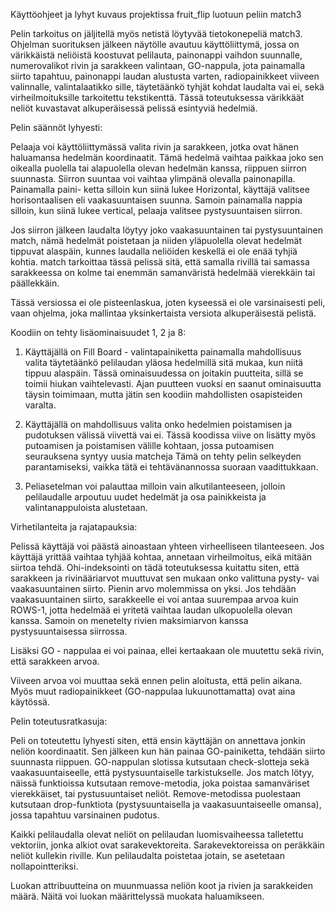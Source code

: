 Käyttöohjeet ja lyhyt kuvaus projektissa fruit_flip
luotuun peliin match3

Pelin tarkoitus on jäljitellä myös netistä löytyvää tietokonepeliä
match3. Ohjelman suorituksen jälkeen näytölle avautuu käyttöliittymä,
jossa on värikkäistä neliöistä koostuvat pelilauta, painonappi vaihdon
suunnalle, numerovalikot rivin ja sarakkeen valintaan, GO-nappula, jota
painamalla siirto tapahtuu, painonappi laudan alustusta varten,
radiopainikkeet viiveen valinnalle, valintalaatikko sille, täytetäänkö
tyhjät kohdat laudalta vai ei, sekä virheilmoituksille tarkoitettu
tekstikenttä. Tässä toteutuksessa värikkäät neliöt kuvastavat alkuperäisessä
pelissä esintyviä hedelmiä.

Pelin säännöt lyhyesti:

Pelaaja voi käyttöliittymässä valita rivin ja sarakkeen, jotka ovat hänen
haluamansa hedelmän koordinaatit. Tämä hedelmä vaihtaa paikkaa joko sen oikealla
puolella tai alapuolella olevan hedelmän kanssa, riippuen siirron suunnasta.
Siirron suuntaa voi vaihtaa ylimpänä olevalla painonapilla. Painamalla paini-
ketta silloin kun siinä lukee Horizontal, käyttäjä valitsee horisontaalisen
eli vaakasuuntaisen suunna. Samoin painamalla nappia silloin, kun siinä lukee
vertical, pelaaja valitsee pystysuuntaisen siirron.

Jos siirron jälkeen laudalta löytyy joko vaakasuuntainen tai pystysuuntainen
match, nämä hedelmät poistetaan ja niiden yläpuolella olevat hedelmät tippuvat
alaspäin, kunnes laudalla neliöiden keskellä ei ole enää tyhjiä kohtia. match
tarkoittaa tässä pelissä sitä, että samalla rivillä tai samassa sarakkeessa
on kolme tai enemmän samanväristä hedelmää vierekkäin tai päällekkäin.

Tässä versiossa ei ole pisteenlaskua, joten kyseessä ei ole varsinaisesti peli,
vaan ohjelma, joka mallintaa yksinkertaista versiota alkuperäisestä pelistä.

Koodiin on tehty lisäominaisuudet 1, 2 ja 8:

1. Käyttäjällä on Fill Board - valintapainiketta painamalla mahdollisuus valita
täytetäänkö pelilaudan yläosa hedelmillä sitä mukaa, kun niitä tippuu alaspäin.
Tässä ominaisuudessa on joitakin puutteita, sillä se toimii hiukan vaihtelevasti.
Ajan puutteen vuoksi en saanut ominaisuutta täysin toimimaan, mutta jätin sen
koodiin mahdollisten osapisteiden varalta.

2. Käyttäjällä on mahdollisuus valita onko hedelmien poistamisen ja pudotuksen
välissä viivettä vai ei. Tässä koodissa viive on lisätty myös putoamisen ja
poistamisen välille kohtaan, jossa putoamisen seurauksena syntyy uusia matcheja
Tämä on tehty pelin selkeyden parantamiseksi, vaikka tätä ei tehtävänannossa suoraan
vaadittukkaan.

8. Peliasetelman voi palauttaa milloin vain alkutilanteeseen, jolloin pelilaudalle
arpoutuu uudet hedelmät ja osa painikkeista ja valintanappuloista alustetaan.

Virhetilanteita ja rajatapauksia:

Pelissä käyttäjä voi päästä ainoastaan yhteen virheelliseen tilanteeseen. Jos
käyttäjä yrittää vaihtaa tyhjää kohtaa, annetaan virheilmoitus, eikä mitään
siirtoa tehdä. Ohi-indeksointi on tädä toteutuksessa kuitattu siten, että
sarakkeen ja rivinääriarvot muuttuvat sen mukaan onko valittuna pysty- vai
vaakasuuntainen siirto. Pienin arvo molemmissa on yksi. Jos tehdään vaakasuuntainen
siirto, sarakkeelle ei voi antaa suurempaa arvoa kuin ROWS-1, jotta hedelmää
ei yritetä vaihtaa laudan ulkopuolella olevan kanssa. Samoin on menetelty
rivien maksimiarvon kanssa pystysuuntaisessa siirrossa.

Lisäksi GO - nappulaa ei voi painaa, ellei kertaakaan ole muutettu sekä rivin,
että sarakkeen arvoa.

Viiveen arvoa voi muuttaa sekä ennen pelin aloitusta, että pelin aikana.
Myös muut radiopainikkeet (GO-nappulaa lukuunottamatta) ovat aina käytössä.

Pelin toteutusratkasuja:

Peli on toteutettu lyhyesti siten, että ensin käyttäjän on annettava jonkin
neliön koordinaatit. Sen jälkeen kun hän painaa GO-painiketta, tehdään siirto
suunnasta riippuen. GO-nappulan slotissa kutsutaan check-slotteja sekä
vaakasuuntaiseelle, että pystysuuntaiselle tarkistukselle. Jos match lötyy,
näissä funktioissa kutsutaan remove-metodia, joka poistaa samanväriset vierekkäiset,
tai pystusuuntaiset neliöt. Remove-metodissa puolestaan kutsutaan drop-funktiota
(pystysuuntaisella  ja vaakasuuntaiseelle omansa), jossa tapahtuu varsinainen
pudotus.

Kaikki pelilaudalla olevat neliöt on pelilaudan luomisvaiheessa talletettu
vektoriin, jonka alkiot ovat sarakevektoreita. Sarakevektoreissa on peräkkäin
neliöt kullekin riville. Kun pelilaudalta poistetaa jotain, se asetetaan
nollapointteriksi.

Luokan attribuutteina on muunmuassa neliön koot ja rivien ja sarakkeiden määrä.
Näitä voi luokan määrittelyssä muokata haluamikseen.
